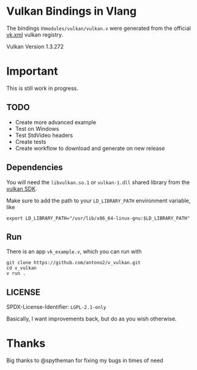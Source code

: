 
# Vulkan Bindings in Vlang
The bindings in`modules/vulkan/vulkan.v` were generated from the official [vk.xml](https://github.com/KhronosGroup/Vulkan-Docs/blob/main/xml/vk.xml) vulkan registry.

Vulkan Version 1.3.272

# Important
This is still work in progress.

## TODO
 - Create more advanced example
 - Test on Windows
 - Test StdVideo headers
 - Create tests
 - Create workflow to download and generate on new release
  
## Dependencies
You will need the `libvulkan.so.1` or `vulkan-1.dll` shared library from the [vulkan SDK](https://vulkan.lunarg.com/).

Make sure to add the path to your `LD_LIBRARY_PATH` environment variable, like

`export LD_LIBRARY_PATH="/usr/lib/x86_64-linux-gnu:$LD_LIBRARY_PATH"`

## Run
There is an app `vk_example.v`, which you can run with

```
git clone https://github.com/antono2/v_vulkan.git
cd v_vulkan
v run .
```

## LICENSE
SPDX-License-Identifier: `LGPL-2.1-only`

Basically, I want improvements back, but do as you wish otherwise.

# Thanks
Big thanks to @spytheman for fixing my bugs in times of need

